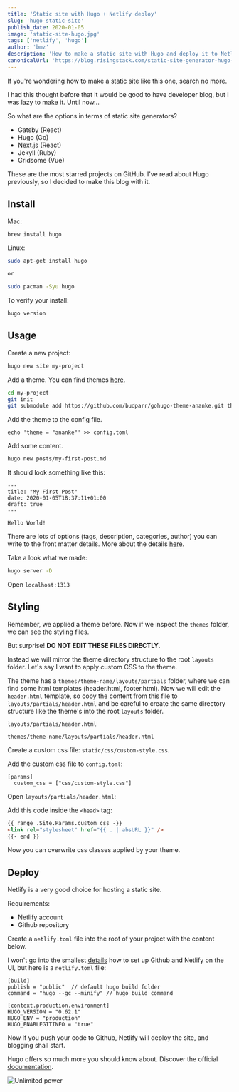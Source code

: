 ```yaml
---
title: 'Static site with Hugo + Netlify deploy'
slug: 'hugo-static-site'
publish_date: 2020-01-05
image: 'static-site-hugo.jpg'
tags: ['netlify', 'hugo']
author: 'bmz'
description: 'How to make a static site with Hugo and deploy it to Netlify'
canonicalUrl: 'https://blog.risingstack.com/static-site-generator-hugo-netlify/'
---
```


If you're wondering how to make a static site like this one, search no more.

I had this thought before that it would be good to have developer blog, but I was lazy to make it. Until now...

So what are the options in terms of static site generators?

- Gatsby (React)
- Hugo (Go)
- Next.js (React)
- Jekyll (Ruby)
- Gridsome (Vue)

These are the most starred projects on GitHub. I've read about Hugo previously, so I decided to make this blog with it.

## Install

Mac:

```bash
brew install hugo
```

Linux:

```bash
sudo apt-get install hugo

or

sudo pacman -Syu hugo
```

To verify your install:

```bash
hugo version
```

## Usage

Create a new project:

```bash
hugo new site my-project
```

Add a theme. You can find themes [here](https://themes.gohugo.io/).

```bash
cd my-project
git init
git submodule add https://github.com/budparr/gohugo-theme-ananke.git themes/ananke
```

Add the theme to the config file.

```
echo 'theme = "ananke"' >> config.toml
```

Add some content.

```bash
hugo new posts/my-first-post.md
```

It should look something like this:

```
---
title: "My First Post"
date: 2020-01-05T18:37:11+01:00
draft: true
---

Hello World!
```

There are lots of options (tags, description, categories, author) you can write to the front matter details.
More about the details [here](https://gohugo.io/content-management/front-matter/).

Take a look what we made:

```bash
hugo server -D
```

Open `localhost:1313`

## Styling

Remember, we applied a theme before. Now if we inspect the `themes` folder, we can see the styling files.

But surprise!
**DO NOT EDIT THESE FILES DIRECTLY**.

Instead we will mirror the theme directory structure to the root `layouts` folder.
Let's say I want to apply custom CSS to the theme.

The theme has a `themes/theme-name/layouts/partials` folder, where we can find some html templates (header.html, footer.html). Now we will edit the `header.html` template, so copy the content from this file to `layouts/partials/header.html` and be careful to create the same directory structure like the theme's into the root `layouts` folder.

```
layouts/partials/header.html

themes/theme-name/layouts/partials/header.html
```

Create a custom css file: `static/css/custom-style.css`.

Add the custom css file to `config.toml`:

```
[params]
  custom_css = ["css/custom-style.css"]
```

Open `layouts/partials/header.html`:

Add this code inside the `<head>` tag:

```html
{{ range .Site.Params.custom_css -}}
<link rel="stylesheet" href="{{ . | absURL }}" />
{{- end }}
```

Now you can overwrite css classes applied by your theme.

## Deploy

Netlify is a very good choice for hosting a static site.

Requirements:

- Netlify account
- Github repository

Create a `netlify.toml` file into the root of your project with the content below.

I won't go into the smallest [details](https://gohugo.io/hosting-and-deployment/hosting-on-netlify/) how to set up Github and Netlify on the UI, but here is a `netlify.toml` file:

```
[build]
publish = "public"  // default hugo build folder
command = "hugo --gc --minify" // hugo build command

[context.production.environment]
HUGO_VERSION = "0.62.1"
HUGO_ENV = "production"
HUGO_ENABLEGITINFO = "true"
```

Now if you push your code to Github, Netlify will deploy the site, and blogging shall start.

Hugo offers so much more you should know about. Discover the official [documentation](https://gohugo.io/documentation/).

![Unlimited power](https://media1.giphy.com/media/3o84sq21TxDH6PyYms/giphy.gif?cid=790b7611f96ab1767b958080a2f06b34e1ed402337c52d48&rid=giphy.gif)
